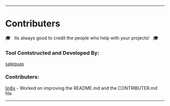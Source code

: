 ------------------------------------------------------------------------

# Contributers

:mortar_board: &nbsp; Its always good to credit the people who help with your projects! &nbsp; :mortar_board:

### **Tool Contstructed and Developed By:**
[saleguas](https://github.com/saleguas)

### **Contributers:**
[lin8x](https://github.com/lin8x) - Worked on improving the README.md and the CONTRIBUTER.md file

------------------------------------------------------------------------
